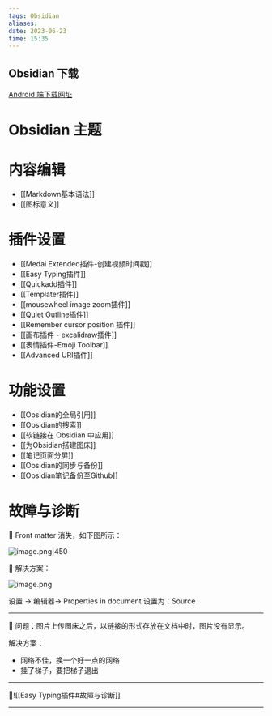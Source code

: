 ```yaml
---
tags: Obsidian
aliases: 
date: 2023-06-23
time: 15:35
---
```


## Obsidian 下载

[Android 端下载网址](https://mobile.softpedia.com/apk/obsidian)

# Obsidian 主题


# 内容编辑

- [[Markdown基本语法]]
- [[图标意义]]


# 插件设置

- [[Medai Extended插件-创建视频时间戳]]
- [[Easy Typing插件]]
- [[Quickadd插件]]
- [[Templater插件]]
- [[mousewheel image zoom插件]]
- [[Quiet Outline插件]]
- [[Remember cursor position 插件]]
- [[画布插件 - excalidraw插件]]
- [[表情插件-Emoji Toolbar]]
- [[Advanced URI插件]]


# 功能设置

- [[Obsidian的全局引用]]
- [[Obsidian的搜索]]
- [[软链接在 Obsidian 中应用]]
- [[为Obsidian搭建图床]]
- [[笔记页面分屏]]
- [[Obsidian的同步与备份]]
- [[Obsidian笔记备份至Github]]

# 故障与诊断

🐳 Front matter 消失，如下图所示：

![image.png|450](https://zbn-picture-1319009493.cos.ap-guangzhou.myqcloud.com/public-pic/202309031326991.png)

🌟 解决方案：

![image.png](https://zbn-picture-1319009493.cos.ap-guangzhou.myqcloud.com/public-pic/202309031327913.png)

设置 -> 编辑器-> Properties in document 设置为：Source

---
🐳 问题：图片上传图床之后，以链接的形式存放在文档中时，图片没有显示。

解决方案：
- 网络不佳，换一个好一点的网络
- 挂了梯子，要把梯子退出

---
🐳![[Easy Typing插件#故障与诊断]]

---





